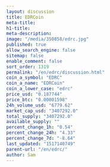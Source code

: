 ```yaml
---
layout: discussion
title: EDRCoin
meta-title: 
h1-title: 
meta-description: 
image: "/media/350858/edrc.jpg"
published: true
allow_search_engine: false
sitemap: false
enable_comment: false
sort_order: 1319
permalink: "/en/edrc/discussion.html"
coin_a_symbol: "EDRC"
coin_a_name: "EDRCoin"
coin_a_lower_case: "edrc"
price_usd: "0.187744"
price_btc: "0.00001598"
24h_volume_usd: "6779.62"
market_cap_usd: "3407292.0"
total_supply: "3407292.0"
available_supply: ""
percent_change_1h: "0.54"
percent_change_24h: "4.33"
percent_change_7d: "-8.64"
last_updated: "1517140749"
parent-url: "/en/edrc/"
author: Sam
---
```



